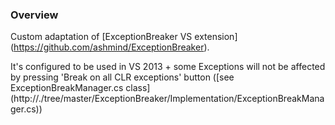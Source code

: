 ### Overview

Custom adaptation of [ExceptionBreaker VS extension] (https://github.com/ashmind/ExceptionBreaker).

It's configured to be used in VS 2013 + some Exceptions will not be affected by pressing 'Break on all CLR exceptions' button ([see ExceptionBreakManager.cs class]  (http://./tree/master/ExceptionBreaker/Implementation/ExceptionBreakManager.cs))

